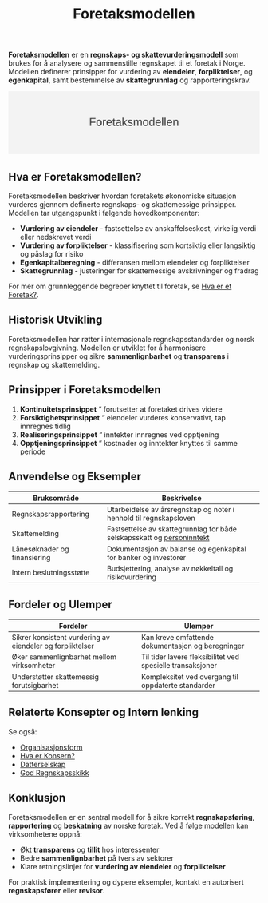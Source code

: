 ﻿---
title: "Foretaksmodellen"
seoTitle: "Foretaksmodellen"
description: '**Foretaksmodellen** er en **regnskaps- og skattevurderingsmodell** som brukes for å analysere og sammenstille regnskapet til et foretak i Norge. Modellen defi...'
---

**Foretaksmodellen** er en **regnskaps- og skattevurderingsmodell** som brukes for å analysere og sammenstille regnskapet til et foretak i Norge. Modellen definerer prinsipper for vurdering av **eiendeler**, **forpliktelser**, og **egenkapital**, samt bestemmelse av **skattegrunnlag** og rapporteringskrav.

![Oversikt over Foretaksmodellen](foretaksmodellen-image.svg)

## Hva er Foretaksmodellen?

Foretaksmodellen beskriver hvordan foretakets økonomiske situasjon vurderes gjennom definerte regnskaps- og skattemessige prinsipper. Modellen tar utgangspunkt i følgende hovedkomponenter:

* **Vurdering av eiendeler** - fastsettelse av anskaffelseskost, virkelig verdi eller nedskrevet verdi
* **Vurdering av forpliktelser** - klassifisering som kortsiktig eller langsiktig og påslag for risiko
* **Egenkapitalberegning** - differansen mellom eiendeler og forpliktelser
* **Skattegrunnlag** - justeringer for skattemessige avskrivninger og fradrag

For mer om grunnleggende begreper knyttet til foretak, se [Hva er et Foretak?](/blogs/regnskap/hva-er-foretak "Hva er et Foretak? Komplett Guide til Foretaksformer i Norge").

## Historisk Utvikling

Foretaksmodellen har røtter i internasjonale regnskapsstandarder og norsk regnskapslovgivning. Modellen er utviklet for å harmonisere vurderingsprinsipper og sikre **sammenlignbarhet** og **transparens** i regnskap og skattemelding.

## Prinsipper i Foretaksmodellen

1. **Kontinuitetsprinsippet** “ forutsetter at foretaket drives videre
2. **Forsiktighetsprinsippet** “ eiendeler vurderes konservativt, tap innregnes tidlig
3. **Realiseringsprinsippet** “ inntekter innregnes ved opptjening
4. **Opptjeningsprinsippet** “ kostnader og inntekter knyttes til samme periode

## Anvendelse og Eksempler

| **Bruksområde**             | **Beskrivelse**                                                                 |
|-----------------------------|---------------------------------------------------------------------------------|
| Regnskapsrapportering       | Utarbeidelse av årsregnskap og noter i henhold til regnskapsloven               |
| Skattemelding               | Fastsettelse av skattegrunnlag for både selskapsskatt og [personinntekt](/blogs/regnskap/personinntekt "Personinntekt “ Komplett guide til personinntekt i norsk regnskap") |
| Lånesøknader og finansiering | Dokumentasjon av balanse og egenkapital for banker og investorer               |
| Intern beslutningsstøtte    | Budsjettering, analyse av nøkkeltall og risikovurdering                         |

## Fordeler og Ulemper

| **Fordeler**                                          | **Ulemper**                                               |
|-------------------------------------------------------|-----------------------------------------------------------|
| Sikrer konsistent vurdering av eiendeler og forpliktelser | Kan kreve omfattende dokumentasjon og beregninger          |
| Øker sammenlignbarhet mellom virksomheter             | Til tider lavere fleksibilitet ved spesielle transaksjoner |
| Understøtter skattemessig forutsigbarhet              | Kompleksitet ved overgang til oppdaterte standarder       |

## Relaterte Konsepter og Intern lenking

Se også:

* [Organisasjonsform](/blogs/regnskap/organisasjonsform "Organisasjonsform: Komplett Guide til Selskapsformer i Norge")
* [Hva er Konsern?](/blogs/regnskap/hva-er-konsern "Hva er Konsern? Komplett Guide til Konsern og Konsernregnskap")
* [Datterselskap](/blogs/regnskap/datterselskap "Hva er Datterselskap? Forhold, Roller og Regnskap")
* [God Regnskapsskikk](/blogs/regnskap/god-regnskapsskikk "God Regnskapsskikk: Prinsipper og Anbefalinger i Norsk Regnskap")

## Konklusjon

Foretaksmodellen er en sentral modell for å sikre korrekt **regnskapsføring**, **rapportering** og **beskatning** av norske foretak. Ved å følge modellen kan virksomhetene oppnå:

* Økt **transparens** og **tillit** hos interessenter
* Bedre **sammenlignbarhet** på tvers av sektorer
* Klare retningslinjer for **vurdering av eiendeler** og **forpliktelser**

For praktisk implementering og dypere eksempler, kontakt en autorisert **regnskapsfører** eller **revisor**.











